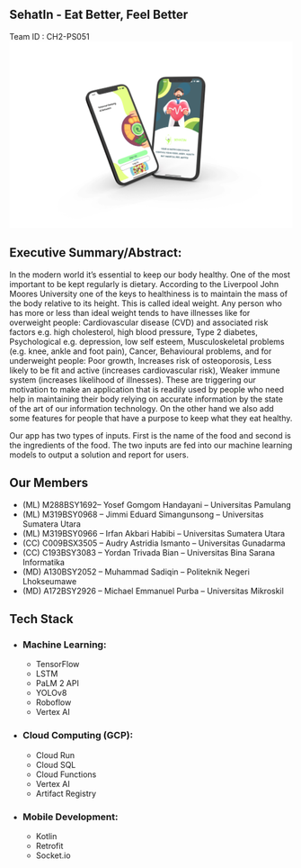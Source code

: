 ## SehatIn - Eat Better, Feel Better     

Team ID : CH2-PS051
![sehatin](https://raw.githubusercontent.com/SehatIn-CH2-PS051/.github/main/base.png?raw=true)
## Executive Summary/Abstract:
In the modern world it’s essential to keep our body healthy. One of the most important to be kept regularly is dietary. According to the Liverpool John Moores University one of the keys to healthiness is to maintain the mass of the body relative to its height. This is called ideal weight. Any person who has more or less than ideal weight tends to have illnesses like for overweight people: Cardiovascular disease (CVD) and associated risk factors e.g. high cholesterol, high blood pressure, Type 2 diabetes, Psychological e.g. depression, low self esteem, Musculoskeletal problems (e.g. knee, ankle and foot pain), Cancer, Behavioural problems, and for underweight people: Poor growth, Increases risk of osteoporosis, Less likely to be fit and active (increases cardiovascular risk), Weaker immune system (increases likelihood of illnesses). These are triggering our motivation to make an application that is readily used by people who need help in maintaining their body relying on accurate information by the state of the art of our information technology. On the other hand we also add some features for people that have a purpose to keep what they eat healthy.

Our app has two types of inputs. First is the name of the food and second is the ingredients of the food. The two inputs are fed into our machine learning models to output a solution and report for users.

## Our Members
- (ML) M288BSY1692– Yosef Gomgom Handayani – Universitas Pamulang
- (ML) M319BSY0968 – Jimmi Eduard Simangunsong – Universitas Sumatera Utara
- (ML) M319BSY0966 – Irfan Akbari Habibi – Universitas Sumatera Utara
- (CC) C009BSX3505 – Audry Astridia Ismanto  – Universitas Gunadarma
- (CC) C193BSY3083 – Yordan Trivada Bian – Universitas Bina Sarana Informatika
- (MD) A130BSY2052 – Muhammad Sadiqin  – Politeknik Negeri Lhokseumawe
- (MD) A172BSY2926 – Michael Emmanuel Purba  – Universitas Mikroskil

## Tech Stack
- ### Machine Learning:
  - TensorFlow
  - LSTM
  - PaLM 2 API
  - YOLOv8
  - Roboflow
  - Vertex AI
- ### Cloud Computing (GCP):
  - Cloud Run
  - Cloud SQL
  - Cloud Functions
  - Vertex AI
  - Artifact Registry
- ### Mobile Development:
  - Kotlin
  - Retrofit
  - Socket.io
